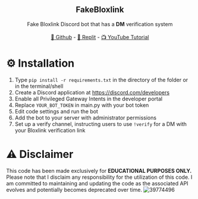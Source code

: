   <h2 align="center">FakeBloxlink</h2>
  <p align="center">
    Fake Bloxlink Discord bot that has a <b>DM</b> verification system
    <br />
    <br />
    <a href="https://github.com/Severitylol/FakeBloxlink.git" target="_blank">👀 Github</a>
    -
    <a href="https://replit.com/@severitylol16/FakeBloxlink" target="_blank">🤖 Replit</a>
    -
    <a href="https://rentry.co/osv7u" target="_blank">📺 YouTube Tutorial</a>
  </p>
</div>

# ⚙️ Installation
1. Type ```pip install -r requirements.txt``` in the directory of the folder or in the terminal/shell
2. Create a Discord application at https://discord.com/developers
3. Enable all Privileged Gateway Intents in the developer portal
4. Replace `YOUR_BOT_TOKEN` in main.py with your bot token
5. Edit code settings and run the bot
6. Add the bot to your server with administrator permissions
7. Set up a verify channel, instructing users to use `!verify` for a DM with your Bloxlink verification link

# ⚠️ Disclaimer
This code has been made exclusively for **EDUCATIONAL PURPOSES ONLY.** Please note that I disclaim any responsibility for the utilization of this code. I am committed to maintaining and updating the code as the associated API evolves and potentially becomes deprecated over time.
![39774496](https://github.com/Severitylol/FakeBloxlink/assets/146803465/f356ed6d-3be2-4a8e-8dc8-c4508820ec6a)
